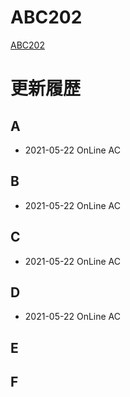 # ABC202
[ABC202](https://atcoder.jp/contests/abc202)

# 更新履歴

## A
 - 2021-05-22 OnLine AC  

## B
 - 2021-05-22 OnLine AC  
 
## C
 - 2021-05-22 OnLine AC  

## D
 - 2021-05-22 OnLine AC

## E

 
## F
